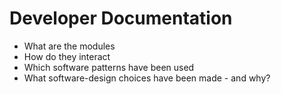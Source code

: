 # Developer Documentation

- What are the modules
- How do they interact
- Which software patterns have been used
- What software-design choices have been made - and why?

